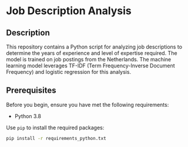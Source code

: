 # Job Description Analysis

## Description

This repository contains a Python script for analyzing job descriptions to determine the years of experience and level of expertise required. The model is trained on job postings from the Netherlands. The machine learning model leverages TF-IDF (Term Frequency-Inverse Document Frequency) and logistic regression for this analysis.

## Prerequisites

Before you begin, ensure you have met the following requirements:

- Python 3.8

Use `pip` to install the required packages:

```bash
pip install -r requirements_python.txt

